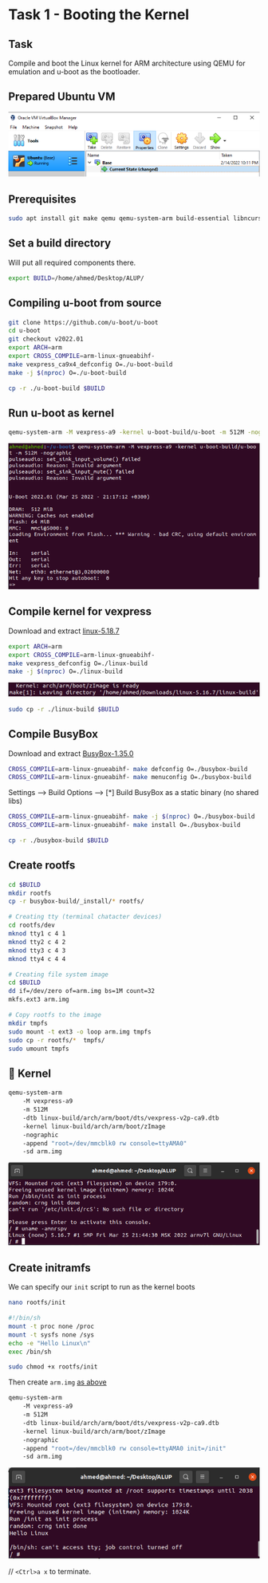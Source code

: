 # Task 1 - Booting the Kernel

## Task

Compile and boot the Linux kernel for ARM architecture using QEMU for emulation and u-boot as the bootloader.

## **Prepared Ubuntu VM**

![image-20220325190443039](../images/image-20220325190443039.png)



## **Prerequisites**

```bash
sudo apt install git make qemu qemu-system-arm build-essential libncurses-dev bison flex libssl-dev libelf-dev dwarves gcc-arm-linux-gnueabihf
```



## Set a build directory

Will put all required components there.

```bash
export BUILD=/home/ahmed/Desktop/ALUP/
```



## **Compiling u-boot from source**

```bash
git clone https://github.com/u-boot/u-boot
cd u-boot
git checkout v2022.01
export ARCH=arm
export CROSS_COMPILE=arm-linux-gnueabihf-
make vexpress_ca9x4_defconfig O=./u-boot-build
make -j $(nproc) O=./u-boot-build
```

```bash
cp -r ./u-boot-build $BUILD
```



## **Run u-boot as kernel**

```bash
qemu-system-arm -M vexpress-a9 -kernel u-boot-build/u-boot -m 512M -nographic
```

![image-20220325212248499](../images/image-20220325212248499.png)



## **Compile kernel for vexpress**

Download and extract [linux-5.18.7](https://cdn.kernel.org/pub/linux/kernel/v5.x/linux-5.16.7.tar.xz)

```bash
export ARCH=arm
export CROSS_COMPILE=arm-linux-gnueabihf-
make vexpress_defconfig O=./linux-build
make -j $(nproc) O=./linux-build
```

![image-20220325215516652](../images/image-20220325215516652.png)

```bash
sudo cp -r ./linux-build $BUILD
```



## Compile BusyBox

Download and extract [BusyBox-1.35.0](https://busybox.net/downloads/busybox-1.35.0.tar.bz2)

```bash
CROSS_COMPILE=arm-linux-gnueabihf- make defconfig O=./busybox-build
CROSS_COMPILE=arm-linux-gnueabihf- make menuconfig O=./busybox-build
```

Settings --> Build Options --> [*] Build BusyBox as a static binary (no shared libs)

```bash
CROSS_COMPILE=arm-linux-gnueabihf- make -j $(nproc) O=./busybox-build
CROSS_COMPILE=arm-linux-gnueabihf- make install O=./busybox-build
```

```bash
cp -r ./busybox-build $BUILD
```



## Create rootfs

```bash
cd $BUILD
mkdir rootfs
cp -r busybox-build/_install/* rootfs/
```

```bash
# Creating tty (terminal chatacter devices)
cd rootfs/dev
mknod tty1 c 4 1  
mknod tty2 c 4 2  
mknod tty3 c 4 3  
mknod tty4 c 4 4
```

```bash
# Creating file system image
cd $BUILD
dd if=/dev/zero of=arm.img bs=1M count=32  
mkfs.ext3 arm.img  
```

```bash
# Copy rootfs to the image
mkdir tmpfs
sudo mount -t ext3 -o loop arm.img tmpfs  
sudo cp -r rootfs/*  tmpfs/
sudo umount tmpfs
```



## :running: Kernel

```bash
qemu-system-arm
    -M vexpress-a9
    -m 512M
    -dtb linux-build/arch/arm/boot/dts/vexpress-v2p-ca9.dtb
    -kernel linux-build/arch/arm/boot/zImage
    -nographic
    -append "root=/dev/mmcblk0 rw console=ttyAMA0"
    -sd arm.img
```

![image-20220326013953474](../images/image-20220326013953474.png)



## Create initramfs

We can specify our `init` script to run as the kernel boots

```bash
nano rootfs/init
```

```bash
#!/bin/sh
mount -t proc none /proc
mount -t sysfs none /sys
echo -e "Hello Linux\n"
exec /bin/sh
```

````bash
sudo chmod +x rootfs/init
````

Then create `arm.img` [as above](#Create-rootfs)

```bash
qemu-system-arm
    -M vexpress-a9
    -m 512M
    -dtb linux-build/arch/arm/boot/dts/vexpress-v2p-ca9.dtb
    -kernel linux-build/arch/arm/boot/zImage
    -nographic
    -append "root=/dev/mmcblk0 rw console=ttyAMA0 init=/init"
    -sd arm.img
```



![image-20220326015525047](../images/image-20220326015525047.png)



// `<Ctrl>a x` to terminate. 
